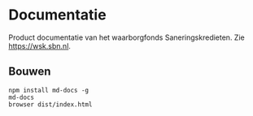 # Documentatie

Product documentatie van het waarborgfonds Saneringskredieten. Zie https://wsk.sbn.nl.

## Bouwen

```
npm install md-docs -g
md-docs
browser dist/index.html
